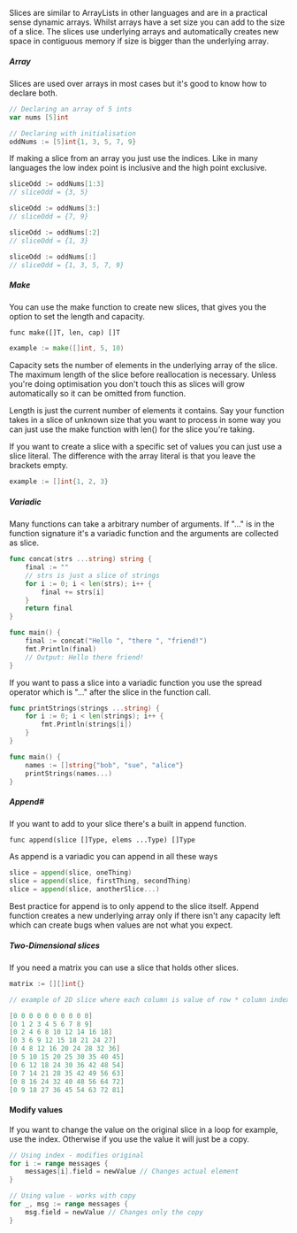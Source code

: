 Slices are similar to ArrayLists in other languages and are in a practical sense dynamic arrays. Whilst arrays have a set size you can add to the size of a slice. The slices use underlying arrays and automatically creates new space in contiguous memory if size is bigger than the underlying array.  

##### Array

Slices are used over arrays in most cases but it's good to know how to declare both.

```go
// Declaring an array of 5 ints
var nums [5]int

// Declaring with initialisation
oddNums := [5]int{1, 3, 5, 7, 9}
```

If making a slice from an array you just use the indices. Like in many languages the low index point is inclusive and the high point exclusive.

```go
sliceOdd := oddNums[1:3]
// sliceOdd = {3, 5}

sliceOdd := oddNums[3:]
// sliceOdd = {7, 9}

sliceOdd := oddNums[:2]
// sliceOdd = {1, 3}

sliceOdd := oddNums[:]
// sliceOdd = {1, 3, 5, 7, 9}
```

##### Make

You can use the make function to create new slices, that gives you the option to set the length and capacity. 

`func make([]T, len, cap) []T`

```go
example := make([]int, 5, 10)
```


Capacity sets the number of elements in the underlying array of the slice. The maximum length of the slice before reallocation is necessary. Unless you're doing optimisation you don't touch this as slices will grow automatically so it can be omitted from function.

Length is just the current number of elements it contains. Say your function takes in a slice of unknown size that you want to process in some way you can just use the make function with len() for the slice you're taking.

If you want to create a slice with a specific set of values you can just use a slice literal. The difference with the array literal is that you leave the brackets empty.

```go
example := []int{1, 2, 3}
```

##### Variadic

Many functions can take a arbitrary number of arguments. If "..." is in the function signature it's a variadic function and the arguments are collected as slice.

```go
func concat(strs ...string) string {
    final := ""
    // strs is just a slice of strings
    for i := 0; i < len(strs); i++ {
        final += strs[i]
    }
    return final
}

func main() {
    final := concat("Hello ", "there ", "friend!")
    fmt.Println(final)
    // Output: Hello there friend!
}
```

If you want to pass a slice into a variadic function you use the spread operator which is "..." after the slice in the function call.

```go
func printStrings(strings ...string) {
	for i := 0; i < len(strings); i++ {
		fmt.Println(strings[i])
	}
}

func main() {
    names := []string{"bob", "sue", "alice"}
    printStrings(names...)
}
```

##### Append#

If you want to add to your slice there's a built in append function.

`func append(slice []Type, elems ...Type) []Type`

As append is a variadic you can append in all these ways

```go
slice = append(slice, oneThing)
slice = append(slice, firstThing, secondThing)
slice = append(slice, anotherSlice...)
```

Best practice for append is to only append to the slice itself. Append function creates a new underlying array only if there isn't any capacity left which can create bugs when values are not what you expect.
##### Two-Dimensional slices

If you need a matrix you can use a slice that holds other slices.

```go
matrix := [][]int{}

// example of 2D slice where each column is value of row * column index

[0 0 0 0 0 0 0 0 0 0]
[0 1 2 3 4 5 6 7 8 9]
[0 2 4 6 8 10 12 14 16 18]
[0 3 6 9 12 15 18 21 24 27]
[0 4 8 12 16 20 24 28 32 36]
[0 5 10 15 20 25 30 35 40 45]
[0 6 12 18 24 30 36 42 48 54]
[0 7 14 21 28 35 42 49 56 63]
[0 8 16 24 32 40 48 56 64 72]
[0 9 18 27 36 45 54 63 72 81]
```

#### Modify values

If you want to change the value on the original slice in a loop for example, use the index. Otherwise if you use the value it will just be a copy.

```go
// Using index - modifies original
for i := range messages {
    messages[i].field = newValue // Changes actual element
}

// Using value - works with copy
for _, msg := range messages {
    msg.field = newValue // Changes only the copy
}
```